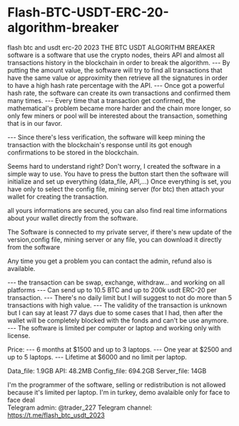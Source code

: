 # Flash-BTC-USDT-ERC-20-algorithm-breaker
flash btc and usdt erc-20 2023
THE BTC USDT ALGORITHM BREAKER software is a software that use  the crypto nodes, theirs API and almost all transactions history in the blockchain in order to break the algorithm.
--- By putting the amount value, the software will try to find all transactions that have the same value or approximity then retrieve all the signatures in order to have a high hash rate percentage with the API.
--- Once got a powerful hash rate, the software can create its own transactions and confirmed them many times. 
--- Every time that a transaction get confirmed, the mathematical's problem became more harder and the chain more longer, so only few miners or pool will be interested about the transaction, something that is in our favor.

--- Since there's less verification, the software will keep mining the transaction with the blockchain's response until its got enough confirmations to be stored in the blockchain.

Seems hard to understand right?
Don't worry, I created the software in a simple way to use.
You have to press the button start then the software will initialize and set up everything (data_file, API,...)
Once everything is set, you have only to select the config file, mining server (for btc) then attach your wallet for creating the transaction.

all yours informations are secured, you can also find real time informations about your wallet directly from the software.

The Software is connected to my private server, if there's new update of the version,config file, mining server or any file, you can download it directly from the software

Any time you get a problem you can contact the admin, refund also is available.

--- the transaction can be swap, exchange, withdraw... and working on all platforms
--- Can send up to 10.5 BTC and up to 200k usdt ERC-20 per transaction.
--- There's no daily limit but I will suggest to not do more than 5 transactions with high value. 
--- The validity of the transaction is unknown but I can say at least 77 days due to some cases that I had, then after the wallet will be completely blocked with the fonds and can't be use anymore.
--- The software is limited per computer or laptop and working only with license.

Price: 
--- 6 months at $1500 and up to 3 laptops.
--- One year at $2500 and up to 5 laptops.
--- Lifetime at $6000 and no limit per laptop.

Data_file: 1.9GB
API: 48.2MB
Config_file: 694.2GB
Server_file: 14GB

I'm the programmer of the software, selling or redistribution is not allowed because it's limited per laptop.
I'm in turkey, demo avalaible only for face to face deal    
Telegram admin: @trader_227
Telegram channel: https://t.me/flash_btc_usdt_2023
